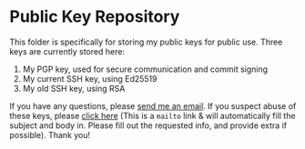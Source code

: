 # Public Key Repository

This folder is specifically for storing my public keys for public use. Three keys are currently stored here:

  1. My PGP key, used for secure communication and commit signing
  2. My current SSH key, using Ed25519
  3. My old SSH key, using RSA

If you have any questions, please [send me an email](mailto:nate@reprogle.org). If you suspect abuse of these keys, please [click here](mailto:nate@reprogle.org?subject=Public%20Key%20Abuse&body=I%20suspect%20your%20public%20key%20is%20being%20abused%20and%20used%20for%20purposes%20not%20originally%20intended.%0AName%3A%0A%0ACompany%20%28If%20applicable%29%3A%0A%0AAbuse%20Type%3A%0A%0APlease%20provide%20additional%20info%20%28If%20possible%29%3A%0A%0A) (This is a `mailto` link & will automatically fill the subject and body in. Please fill out the requested info, and provide extra if possible). Thank you!